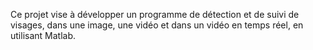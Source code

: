 Ce projet vise à développer un programme de détection et de suivi de visages, dans une image, une vidéo et dans un vidéo en temps réel, en utilisant Matlab.
